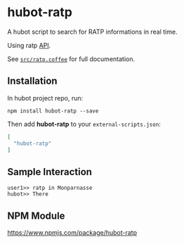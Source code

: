 # hubot-ratp

A hubot script to search for RATP informations in real time. 

Using ratp [API](https://dataratp2.opendatasoft.com/page/temps-reel/).

See [`src/ratp.coffee`](src/ratp.coffee) for full documentation.

## Installation

In hubot project repo, run:

`npm install hubot-ratp --save`

Then add **hubot-ratp** to your `external-scripts.json`:

```json
[
  "hubot-ratp"
]
```

## Sample Interaction

```
user1>> ratp in Monparnasse
hubot>> There
```

## NPM Module

https://www.npmjs.com/package/hubot-ratp
